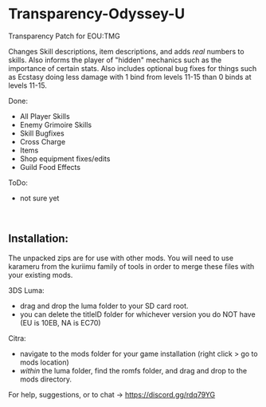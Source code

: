 # Transparency-Odyssey-U
Transparency Patch for EOU:TMG


Changes Skill descriptions, item descriptions, and adds *real* numbers to skills. Also informs the player of "hidden" mechanics such as the importance of certain stats.
Also includes optional bug fixes for things such as Ecstasy doing less damage with 1 bind from levels 11-15 than 0 binds at levels 11-15.

Done:
 - All Player Skills
 - Enemy Grimoire Skills
 - Skill Bugfixes
 - Cross Charge
 - Items
 - Shop equipment fixes/edits
 - Guild Food Effects

ToDo:
 - not sure yet

&nbsp;

## Installation: 
The unpacked zips are for use with other mods. You will need to use karameru from the kuriimu family of tools in order to merge these files with your existing mods.


3DS Luma:
 - drag and drop the luma folder to your SD card root. 
 - you can delete the titleID folder for whichever version you do NOT have (EU is 10EB, NA is EC70)


Citra: 
 - navigate to the mods folder for your game installation (right click > go to mods location)
 - *within* the luma folder, find the romfs folder, and drag and drop to the mods directory.


For help, suggestions, or to chat -> https://discord.gg/rdq79YG
